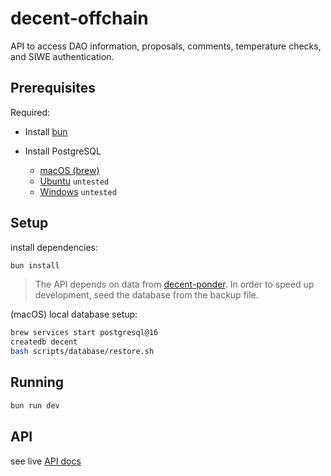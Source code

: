 # decent-offchain

API to access DAO information, proposals, comments, temperature checks, and SIWE authentication.

## Prerequisites

Required:
- Install [bun](https://bun.sh/docs/installation)

- Install PostgreSQL
  - [macOS (brew)](https://formulae.brew.sh/formula/postgresql@16)
  - [Ubuntu](https://www.postgresql.org/download/linux/ubuntu/) `untested`
  - [Windows](https://www.postgresql.org/download/windows/) `untested`

## Setup

install dependencies:
```bash
bun install
```

> The API depends on data from [decent-ponder](../decent-ponder). In order to speed up development, seed the database from the backup file.

(macOS) local database setup:
```bash
brew services start postgresql@16
createdb decent
bash scripts/database/restore.sh
```

## Running

```bash
bun run dev
```

## API
see live [API docs](https://decent-offchain.up.railway.app/docs)
